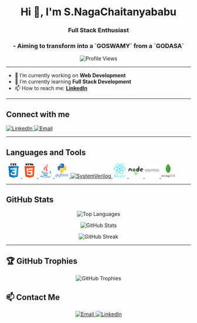 <h1 align="center">Hi 👋, I'm S.NagaChaitanyababu</h1>
<h3 align="center">Full Stack Enthusiast</h3>
<h3  align="center"> - Aiming to transform into a `GOSWAMY` from a `GODASA` </h3>
<p align="center">
  <img src="https://komarev.com/ghpvc/?username=Nagachaitanyababusiga&style=flat-square&color=blue" alt="Profile Views" />
</p>

---

- 🔭 I’m currently working on **Web Development**
- 🌱 I’m currently learning **Full Stack Development**
- 📫 How to reach me: **[LinkedIn](https://www.linkedin.com/in/naga-chaitanya-babu-siga/)**

---

## Connect with me
<p align="space-around">
  <a href="https://www.linkedin.com/in/naga-chaitanya-babu-siga/" target="_blank">
    <img src="https://raw.githubusercontent.com/rahuldkjain/github-profile-readme-generator/master/src/images/icons/Social/linked-in-alt.svg" alt="LinkedIn" height="30" width="40" />
  </a>
  <a href="mailto:nagachaitanyababusiga@gmail.com">
    <img src="https://cdn4.iconfinder.com/data/icons/social-media-logos-6/512/112-gmail_email_mail-512.png" alt="Email" height="30" width="40" />
  </a>
</p>

---

## Languages and Tools
<p align="space-around">
  <a href="https://www.w3schools.com/css/" target="_blank" rel="noreferrer">
    <img src="https://raw.githubusercontent.com/devicons/devicon/master/icons/css3/css3-original-wordmark.svg" alt="CSS3" width="40" height="40"/>
  </a>
  <a href="https://www.w3.org/html/" target="_blank" rel="noreferrer">
    <img src="https://raw.githubusercontent.com/devicons/devicon/master/icons/html5/html5-original-wordmark.svg" alt="HTML5" width="40" height="40"/>
  </a>
  <a href="https://www.java.com" target="_blank" rel="noreferrer">
    <img src="https://raw.githubusercontent.com/devicons/devicon/master/icons/java/java-original.svg" alt="Java" width="40" height="40"/>
  </a>
  <a href="https://www.python.org" target="_blank" rel="noreferrer">
    <img src="https://raw.githubusercontent.com/devicons/devicon/master/icons/python/python-original-wordmark.svg" alt="Python" width="40" height="40"/>
  </a>
  <a href="https://www.chipverify.com/tutorials/systemverilog" target="_blank" rel="noreferrer">
    <img src="https://eirikpre.gallerycdn.vsassets.io/extensions/eirikpre/systemverilog/0.13.9/1705538304159/Microsoft.VisualStudio.Services.Icons.Default" alt="SystemVerilog" width="40" height="40"/>
  </a>
  <a href="https://reactjs.org/" target="_blank" rel="noreferrer">
    <img src="https://raw.githubusercontent.com/devicons/devicon/master/icons/react/react-original-wordmark.svg" alt="ReactJS" width="40" height="40"/>
  </a>
  <a href="https://nodejs.org/" target="_blank" rel="noreferrer">
    <img src="https://raw.githubusercontent.com/devicons/devicon/master/icons/nodejs/nodejs-original-wordmark.svg" alt="NodeJS" width="40" height="40"/>
  </a>
  <a href="https://expressjs.com/" target="_blank" rel="noreferrer">
    <img src="https://raw.githubusercontent.com/devicons/devicon/master/icons/express/express-original-wordmark.svg" alt="ExpressJS" width="40" height="40"/>
  </a>
  <a href="https://www.mongodb.com/" target="_blank" rel="noreferrer">
    <img src="https://raw.githubusercontent.com/devicons/devicon/master/icons/mongodb/mongodb-original-wordmark.svg" alt="MongoDB" width="40" height="40"/>
  </a>
</p>

---

## GitHub Stats
<p align="center">
  <img src="https://github-readme-stats.vercel.app/api/top-langs?username=Nagachaitanyababusiga&show_icons=true&locale=en&layout=compact&theme=blue-green" alt="Top Languages" />
</p>
<p align="center">
  <img src="https://github-readme-stats.vercel.app/api?username=Nagachaitanyababusiga&show_icons=true&locale=en&theme=radical" alt="GitHub Stats" />
</p>
<p align="center">
  <img src="https://github-readme-streak-stats.herokuapp.com/?user=Nagachaitanyababusiga&theme=blue-green" alt="GitHub Streak" />
</p>

---

## 🏆 GitHub Trophies
<p align="center">
  <img src="https://github-profile-trophy.vercel.app/?username=Nagachaitanyababusiga&theme=onedark&no-frame=true&margin-w=15" alt="GitHub Trophies" />
</p>


## 📫 Contact Me
<p align="center">
  <a href="mailto:nagachaitanyababusiga@gmail.com">
    <img src="https://img.shields.io/badge/Email-D14836?style=for-the-badge&logo=gmail&logoColor=white" alt="Email" />
  </a>
  <a href="https://www.linkedin.com/in/naga-chaitanya-babu-siga/" target="_blank">
    <img src="https://img.shields.io/badge/LinkedIn-0A66C2?style=for-the-badge&logo=linkedin&logoColor=white" alt="LinkedIn" />
  </a>
</p>
